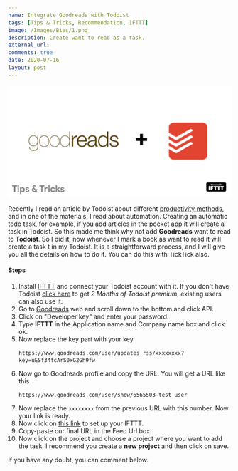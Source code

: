 ```yaml
---
name: Integrate Goodreads with Todoist
tags: [Tips & Tricks, Recommendation, IFTTT]
image: /Images/Bies/1.png
description: Create want to read as a task.
external_url:
comments: true
date: 2020-07-16
layout: post
---
```

![alt text](/Images/Bies/1.png "1")


Recently I read an article by Todoist about different [productivity methods](https://todoist.com/productivity-methods), and in one of the materials, I read about automation. Creating an automatic todo task, for example, if you add articles in the pocket app it will create a task in Todoist. So this made me think why not add **Goodreads** want to read to **Todoist**. So I did it, now whenever I mark a book as want to read it will create a task t in my Todoist. It is a straightforward process, and I will give you all the details on how to do it. You can do this with TickTick also.

#### **Steps**

1. Install [IFTTT](https://ifttt.com/) and connect your Todoist account with it. If you don't have Todoist [click here](https://todoist.com/r/vyshnav_gangadharan_lomwzf) to get *2 Months of Todoist premium*, existing users can also use it.
2. Go to [Goodreads](https://www.goodreads.com/) web and scroll down to the bottom and click API.
3. Click on "Developer key" and enter your password.
4. Type **IFTTT** in the Application name and Company name box and click ok.
5. Now replace the key part with your key.
    ```
    https://www.goodreads.com/user/updates_rss/xxxxxxxx?key=uESf34fcArS0xG2Gh9fw
    ```
6. Now go to Goodreads profile and copy the URL. You will get a URL like this
    ```
    https://www.goodreads.com/user/show/6565503-test-user
    ```
7. Now replace the ```xxxxxxxx``` from the previous URL with this number. Now your link is ready.
8. Now click on [this link](https://ifttt.com/applets/VAwfDRBp) to set up your IFTTT.
9. Copy-paste our final URL in the Feed Url box.
10. Now click on the project and choose a project where you want to add the task. I recommend you create a **new project** and then click on save.

If you have any doubt, you can comment below.